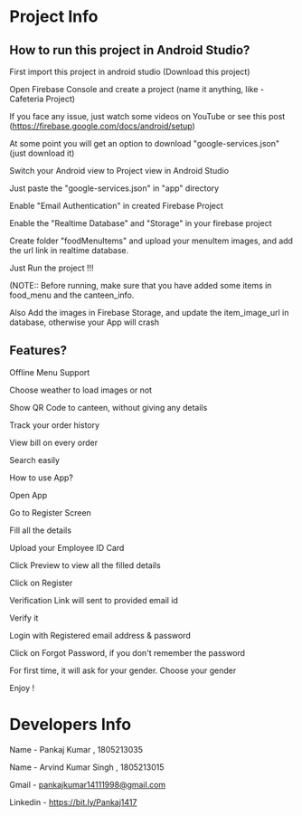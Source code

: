 # Project Info



## How to run this project in Android Studio?

First import this project in android studio (Download this project)

Open Firebase Console and create a project (name it anything, like - Cafeteria Project)

If you face any issue, just watch some videos on YouTube or see this post (https://firebase.google.com/docs/android/setup)

At some point you will get an option to download "google-services.json" (just download it)

Switch your Android view to Project view in Android Studio

Just paste the "google-services.json" in "app" directory

Enable "Email Authentication" in created Firebase Project

Enable the "Realtime Database" and "Storage" in your firebase project

Create folder "foodMenuItems" and upload your menuItem images, and add the url link in realtime database.

Just Run the project !!!

(NOTE:: Before running, make sure that you have added some items in food_menu and the canteen_info. 

Also Add the images in Firebase Storage, and update the item_image_url in database, otherwise your App will crash

## Features?



Offline Menu Support

Choose weather to load images or not

Show QR Code to canteen, without giving any details

Track your order history

View bill on every order

Search easily

How to use App?

Open App

Go to Register Screen

Fill all the details

Upload your Employee ID Card

Click Preview to view all the filled details

Click on Register

Verification Link will sent to provided email id

Verify it

Login with Registered email address & password

Click on Forgot Password, if you don't remember the password

For first time, it will ask for your gender. Choose your gender

Enjoy !

# Developers Info



Name - Pankaj Kumar , 1805213035

Name - Arvind Kumar Singh , 1805213015

Gmail - pankajkumar14111998@gmail.com

Linkedin - https://bit.ly/Pankaj1417

